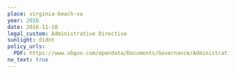 ```yaml
---
place: virginia-beach-va
year: 2016
date: 2016-11-10
legal_custom: Administrative Directive
sunlight: didnt
policy_urls:
  PDF: https://www.vbgov.com/opendata/Documents/Governance/Administrative%20Directive.pdf
no_text: true
---
```

